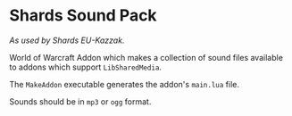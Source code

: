# Shards Sound Pack
*As used by Shards EU-Kazzak.*

World of Warcraft Addon which makes a collection of sound files available to addons which support `LibSharedMedia`.

The `MakeAddon` executable generates the addon's `main.lua` file.

Sounds should be in `mp3` or `ogg` format.